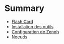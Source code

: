 # Summary

- [Flash Card](./FlashCard.md)
- [Installation des outils](Installation.md)
- [Configuration de Zenoh](Zenoh.md)
- [Noeuds](Nodes.md)
